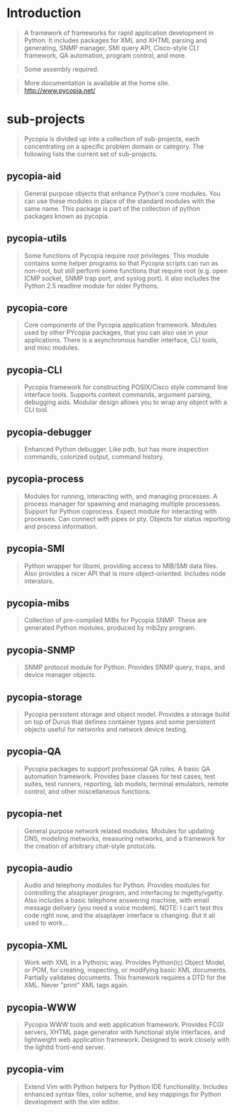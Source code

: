 # Introduction #

> A framework of frameworks for rapid application development in Python. It
> includes packages for XML and XHTML parsing and generating, SNMP manager,
> SMI query API, Cisco-style CLI framework, QA automation, program control,
> and more.

> Some assembly required.

> More documentation is available at the home site. http://www.pycopia.net/

# sub-projects #

> Pycopia is divided up into a collection of sub-projects, each
> concentrating on a specific problem domain or category. The following
> lists the current set of sub-projects.


## pycopia-aid ##
> General purpose objects that enhance Python's core modules.  You can use
> these modules in place of the standard modules with the same name.  This
> package is part of the collection of python packages known as pycopia.

## pycopia-utils ##
> Some functions of Pycopia require root privileges. This module contains
> some helper programs so that Pycopia scripts can run as non-root, but
> still perform some functions that require root (e.g. open ICMP socket,
> SNMP trap port, and syslog port).  It also includes the Python 2.5
> readline module for older Pythons.

## pycopia-core ##
> Core components of the Pycopia application framework.  Modules used by
> other PYcopia packages, that you can also use in your applications. There
> is a asynchronous handler interface, CLI tools, and misc modules.

## pycopia-CLI ##
> Pycopia framework for constructing POSIX/Cisco style command line
> interface tools.  Supports context commands, argument parsing, debugging
> aids.  Modular design allows you to wrap any object with a CLI tool.

## pycopia-debugger ##
> Enhanced Python debugger.  Like pdb, but has more inspection commands,
> colorized output, command history.

## pycopia-process ##
> Modules for running, interacting with, and managing processes.  A process
> manager for spawning and managing multiple processess. Support for Python
> coprocess.  Expect module for interacting with processes. Can connect with
> pipes or pty.  Objects for status reporting and process information.

## pycopia-SMI ##
> Python wrapper for libsmi, providing access to MIB/SMI data files.  Also
> provides a nicer API that is more object-oriented. Includes node
> interators.

## pycopia-mibs ##
> Collection of pre-compiled MIBs for Pycopia SNMP.  These are generated
> Python modules, produced by mib2py program.

## pycopia-SNMP ##
> SNMP protocol module for Python.  Provides SNMP query, traps, and device
> manager objects.

## pycopia-storage ##
> Pycopia persistent storage and object model.  Provides a storage build on
> top of Durus that defines container types and some persistent objects
> useful for networks and network device testing.

## pycopia-QA ##
> Pycopia packages to support professional QA roles.  A basic QA automation
> framework. Provides base classes for test cases, test suites, test
> runners, reporting, lab models, terminal emulators, remote control, and
> other miscellaneous functions.

## pycopia-net ##
> General purpose network related modules.  Modules for updating DNS,
> modeling metworks, measuring networks, and a framework for the creation of
> arbitrary chat-style protocols.

## pycopia-audio ##
> Audio and telephony modules for Python.  Provides modules for controlling
> the alsaplayer program, and interfacing to mgetty/vgetty. Also includes a
> basic telephone answering machine, with email message delivery (you need a
> voice modem).  NOTE: I can't test this code right now, and the alsaplayer
> interface is changing. But it all used to work...

## pycopia-XML ##
> Work with XML in a Pythonic way.  Provides Python(ic) Object Model, or
> POM, for creating, inspecting, or modifying basic XML documents. Partially
> validates documents. This framework requires a DTD for the XML. Never
> "print" XML tags again.

## pycopia-WWW ##
> Pycopia WWW tools and web application framework.  Provides FCGI servers,
> XHTML page generator with functional style interfaces, and lightweight web
> application framework. Designed to work closely with the lighttd front-end
> server.

## pycopia-vim ##
> Extend Vim with Python helpers for Python IDE functionality.  Includes
> enhanced syntax files, color scheme, and key mappings for Python
> development with the vim editor.